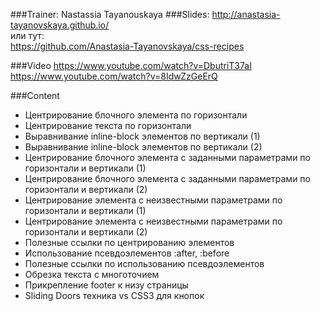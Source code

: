 ###Trainer: Nastassia Tayanouskaya
###Slides:
http://anastasia-tayanovskaya.github.io/  
или тут:  
https://github.com/Anastasia-Tayanovskaya/css-recipes

###Video
https://www.youtube.com/watch?v=DbutriT37aI
https://www.youtube.com/watch?v=8IdwZzGeErQ

###Content

  - Центрирование блочного элемента по горизонтали
  - Центрирование текста по горизонтали
  - Выравнивание inline-block элементов по вертикали (1) 
  - Выравнивание inline-block элементов по вертикали (2) 
  - Центрирование блочного элемента с заданными параметрами по горизонтали и вертикали (1)
  - Центрирование блочного элемента с заданными параметрами по горизонтали и вертикали (2) 
  - Центрирование элемента с неизвестными параметрами по горизонтали и вертикали (1)
  - Центрирование элемента с неизвестными параметрами по горизонтали и вертикали (2)
  - Полезные ссылки по центрированию элементов
  - Использование псевдоэлементов :after, :before
  - Полезные ссылки по использованию псевдоэлементов
  - Обрезка текста с многоточием
  - Прикрепление footer к низу страницы
  - Sliding Doors техника vs CSS3 для кнопок
